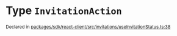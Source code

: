 # Type `InvitationAction`
<sub>Declared in [packages/sdk/react-client/src/invitations/useInvitationStatus.ts:38](https://github.com/dxos/dxos/blob/ee0bfefcb/packages/sdk/react-client/src/invitations/useInvitationStatus.ts#L38)</sub>






